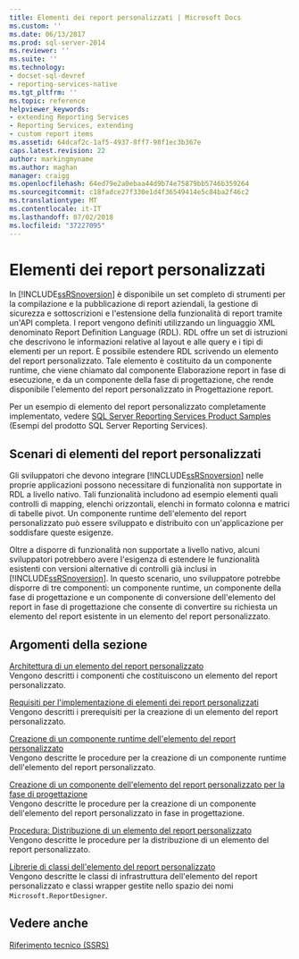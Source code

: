 ```yaml
---
title: Elementi dei report personalizzati | Microsoft Docs
ms.custom: ''
ms.date: 06/13/2017
ms.prod: sql-server-2014
ms.reviewer: ''
ms.suite: ''
ms.technology:
- docset-sql-devref
- reporting-services-native
ms.tgt_pltfrm: ''
ms.topic: reference
helpviewer_keywords:
- extending Reporting Services
- Reporting Services, extending
- custom report items
ms.assetid: 64dcaf2c-1af5-4937-8ff7-98f1ec3b367e
caps.latest.revision: 22
author: markingmyname
ms.author: maghan
manager: craigg
ms.openlocfilehash: 64ed79e2a0ebaa44d9b74e75879bb5746b359264
ms.sourcegitcommit: c18fadce27f330e1d4f36549414e5c84ba2f46c2
ms.translationtype: MT
ms.contentlocale: it-IT
ms.lasthandoff: 07/02/2018
ms.locfileid: "37227095"
---
```

# <a name="custom-report-items"></a>Elementi dei report personalizzati
  In [!INCLUDE[ssRSnoversion](../../includes/ssrsnoversion-md.md)] è disponibile un set completo di strumenti per la compilazione e la pubblicazione di report aziendali, la gestione di sicurezza e sottoscrizioni e l'estensione della funzionalità di report tramite un'API completa. I report vengono definiti utilizzando un linguaggio XML denominato Report Definition Language (RDL). RDL offre un set di istruzioni che descrivono le informazioni relative al layout e alle query e i tipi di elementi per un report. È possibile estendere RDL scrivendo un elemento del report personalizzato. Tale elemento è costituito da un componente runtime, che viene chiamato dal componente Elaborazione report in fase di esecuzione, e da un componente della fase di progettazione, che rende disponibile l'elemento del report personalizzato in Progettazione report.  
  
 Per un esempio di elemento del report personalizzato completamente implementato, vedere [SQL Server Reporting Services Product Samples](http://go.microsoft.com/fwlink/?LinkId=177889) (Esempi del prodotto SQL Server Reporting Services).  
  
## <a name="custom-report-item-scenarios"></a>Scenari di elementi del report personalizzati  
 Gli sviluppatori che devono integrare [!INCLUDE[ssRSnoversion](../../includes/ssrsnoversion-md.md)] nelle proprie applicazioni possono necessitare di funzionalità non supportate in RDL a livello nativo. Tali funzionalità includono ad esempio elementi quali controlli di mapping, elenchi orizzontali, elenchi in formato colonna e matrici di tabelle pivot. Un componente runtime dell'elemento del report personalizzato può essere sviluppato e distribuito con un'applicazione per soddisfare queste esigenze.  
  
 Oltre a disporre di funzionalità non supportate a livello nativo, alcuni sviluppatori potrebbero avere l'esigenza di estendere le funzionalità esistenti con versioni alternative di controlli già inclusi in [!INCLUDE[ssRSnoversion](../../includes/ssrsnoversion-md.md)]. In questo scenario, uno sviluppatore potrebbe disporre di tre componenti: un componente runtime, un componente della fase di progettazione e un componente di conversione dell'elemento del report in fase di progettazione che consente di convertire su richiesta un elemento del report esistente in un elemento del report personalizzato.  
  
## <a name="in-this-section"></a>Argomenti della sezione  
 [Architettura di un elemento del report personalizzato](custom-report-item-architecture.md)  
 Vengono descritti i componenti che costituiscono un elemento del report personalizzato.  
  
 [Requisiti per l'implementazione di elementi dei report personalizzati](custom-report-item-implementation-requirements.md)  
 Vengono descritti i prerequisiti per la creazione di un elemento del report personalizzato.  
  
 [Creazione di un componente runtime dell'elemento del report personalizzato](creating-a-custom-report-item-run-time-component.md)  
 Vengono descritte le procedure per la creazione di un componente runtime dell'elemento del report personalizzato.  
  
 [Creazione di un componente dell'elemento del report personalizzato per la fase di progettazione](creating-a-custom-report-item-design-time-component.md)  
 Vengono descritte le procedure per la creazione di un componente dell'elemento del report personalizzato in fase in progettazione.  
  
 [Procedura: Distribuzione di un elemento del report personalizzato](how-to-deploy-a-custom-report-item.md)  
 Vengono descritte le procedure per la distribuzione di un elemento del report personalizzato.  
  
 [Librerie di classi dell'elemento del report personalizzato](custom-report-item-class-libraries.md)  
 Vengono descritte le classi di infrastruttura dell'elemento del report personalizzato e classi wrapper gestite nello spazio dei nomi `Microsoft.ReportDesigner`.  
  
## <a name="see-also"></a>Vedere anche  
 [Riferimento tecnico &#40;SSRS&#41;](../technical-reference-ssrs.md)  
  
  
